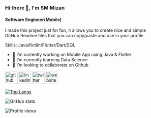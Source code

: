 ### Hi there 👋, I'm SM Mizan
#### Software Engineer(Mobile)
I made this project just for fun, it allows you to create nice and simple GitHub Readme files that you can copy/paste and use in your profile.

Skills: Java/Kotlin/Flutter/Dart/SQL

- 🔭 I’m currently working on Mobile App using Java & Flutter 
- 🌱 I’m currently learning Data Science 
- 👯 I’m looking to collaborate on Github 


[<img src='https://cdn.jsdelivr.net/npm/simple-icons@3.0.1/icons/github.svg' alt='github' height='40'>](https://github.com/smmizan)  [<img src='https://cdn.jsdelivr.net/npm/simple-icons@3.0.1/icons/linkedin.svg' alt='linkedin' height='40'>](https://www.linkedin.com/in/https://www.linkedin.com/in/smmizancse//)  [<img src='https://cdn.jsdelivr.net/npm/simple-icons@3.0.1/icons/twitter.svg' alt='twitter' height='40'>](https://twitter.com/https://twitter.com/smmizancse)  [<img src='https://cdn.jsdelivr.net/npm/simple-icons@3.0.1/icons/icloud.svg' alt='website' height='40'>](http://smmizan.com/)  

[![Top Langs](https://github-readme-stats.vercel.app/api/top-langs/?username=smmizan)](https://github.com/anuraghazra/github-readme-stats)

![GitHub stats](https://github-readme-stats.vercel.app/api?username=smmizan&show_icons=true)  

![Profile views](https://gpvc.arturio.dev/smmizan)  
